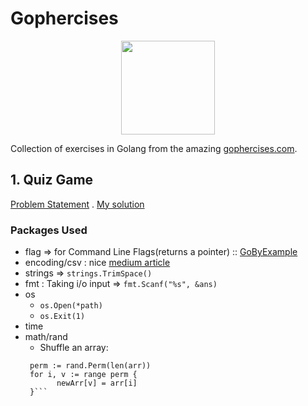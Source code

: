# Gophercises
<p align="center" padding="500px">
<img src="https://gophercises.com/img/gophercises_jumping.gif" height="150px">
</p>


Collection of exercises in Golang from the amazing [gophercises.com](https://gophercises.com).
## 1. Quiz Game
[Problem Statement]() . [My solution](https://github.com/aayush4vedi/Gophercises/tree/master/quiz)
### Packages Used 
* flag => for Command Line Flags(returns a pointer) :: [GoByExample](https://gobyexample.com/command-line-flags)
* encoding/csv : nice [medium article](https://medium.com/@barunthapa/working-with-csv-in-go-50a4f540e623)
* strings => `strings.TrimSpace()`
* fmt : Taking i/o input => `fmt.Scanf("%s", &ans)`
* os
  * `os.Open(*path)`
  * `os.Exit(1)`
* time
* math/rand 
  * Shuffle an array:
   ```rand.Seed(time.Now().UnixNano())
    perm := rand.Perm(len(arr))
    for i, v := range perm {
	      newArr[v] = arr[i]
    }```
